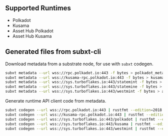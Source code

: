 ## Supported Runtimes
  - Polkadot
  - Kusama
  - Asset Hub Polkadot
  - Asset Hub Kusama

## Generated files from subxt-cli

Download metadata from a substrate node, for use with `subxt` codegen.

```bash
subxt metadata --url wss://rpc.polkadot.io:443 -f bytes > polkadot_metadata.scale
subxt metadata --url wss://kusama-rpc.polkadot.io:443 -f bytes > kusama_metadata.scale
subxt metadata --url wss://sys.turboflakes.io:443/statemint -f bytes > asset_hub_polkadot_metadata.scale
subxt metadata --url wss://sys.turboflakes.io:443/statemine -f bytes > asset_hub_kusama_metadata.scale
subxt metadata --url wss://sys.turboflakes.io:443/westmint -f bytes > asset_hub_westend_metadata.scale
```

Generate runtime API client code from metadata.

```bash
subxt codegen --url wss://rpc.polkadot.io:443 | rustfmt --edition=2018 --emit=stdout > polkadot_runtime.rs
subxt codegen --url wss://kusama-rpc.polkadot.io:443 | rustfmt --edition=2018 --emit=stdout > kusama_runtime.rs
subxt codegen --url wss://sys.turboflakes.io:443/polkadot | rustfmt --edition=2018 --emit=stdout > asset_hub_polkadot_runtime.rs
subxt codegen --url wss://sys.turboflakes.io:443/kusama | rustfmt --edition=2018 --emit=stdout > asset_hub_kusama_runtime.rs
subxt codegen --url wss://sys.turboflakes.io:443/westmint | rustfmt --edition=2018 --emit=stdout > asset_hub_westend_runtime.rs
```